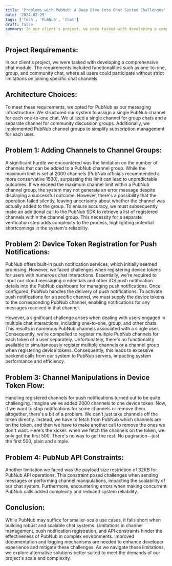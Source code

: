 ```yaml
---
title: 'Problems with PubNub: A Deep Dive into Chat System Challenges'
date: '2024-02-25'
tags: ['Tech', 'PubNub', 'Chat']
draft: false
summary: In our client's project, we were tasked with developing a comprehensive chat module. The requirements included functionalities such as one-to-one, group, and community chat, where all users could participate without strict limitations on joining specific chat channels.
---
```


## Project Requirements:

In our client's project, we were tasked with developing a comprehensive chat module. The requirements included functionalities such as one-to-one, group, and community chat, where all users could participate without strict limitations on joining specific chat channels.

## Architecture Choices:

To meet these requirements, we opted for PubNub as our messaging infrastructure. We structured our system to assign a single PubNub channel for each one-to-one chat. We utilized a single channel for group chats and a separate channel for community discussion groups. Additionally, we implemented PubNub channel groups to simplify subscription management for each user.

## Problem 1: Adding Channels to Channel Groups:

A significant hurdle we encountered was the limitation on the number of channels that can be added to a PubNub channel group. While the maximum limit is set at 2000 channels (PubNub officials recommended a more conservative 1500), surpassing this limit can lead to unpredictable outcomes. If we exceed the maximum channel limit within a PubNub channel group, the system may not generate an error message despite displaying a successful outcome. However, there's a possibility that the operation failed silently, leaving uncertainty about whether the channel was actually added to the group. To ensure accuracy, we must subsequently make an additional call to the PubNub SDK to retrieve a list of registered channels within the channel group. This necessity for a separate verification step adds complexity to the process, highlighting potential shortcomings in the system's reliability.

## Problem 2: Device Token Registration for Push Notifications:

PubNub offers built-in push notification services, which initially seemed promising. However, we faced challenges when registering device tokens for users with numerous chat interactions. Essentially, we're required to input our cloud messaging credentials and other iOS push notification details into the PubNub dashboard for managing push notifications. Once configured, PubNub handles the delivery of push notifications. To activate push notifications for a specific channel, we must supply the device tokens to the corresponding PubNub channel, enabling notifications for any messages received in that channel.

However, a significant challenge arises when dealing with users engaged in multiple chat interactions, including one-to-one, group, and other chats. This results in numerous PubNub channels associated with a single user. Consequently, we're compelled to register multiple PubNub channels for each token of a user separately. Unfortunately, there's no functionality available to simultaneously register multiple channels or a channel group when registering device tokens. Consequently, this leads to excessive backend calls from our system to PubNub servers, impacting system performance and efficiency.

## Problem 3: Channel Manipulations in Device Token Flow:

Handling registered channels for push notifications turned out to be quite challenging. Imagine we've added 2000 channels to one device token. Now, if we want to stop notifications for some channels or remove them altogether, there's a bit of a problem. We can't just take channels off the token directly. Instead, we have to fetch from PubNub which channels are on the token, and then we have to make another call to remove the ones we don't want. Here's the kicker: when we fetch the channels on the token, we only get the first 500. There's no way to get the rest. No pagination—just the first 500, plain and simple.

## Problem 4: PubNub API Constraints:

Another limitation we faced was the payload size restriction of 32KB for PubNub API operations. This constraint posed challenges when sending messages or performing channel manipulations, impacting the scalability of our chat system. Furthermore, encountering errors when making concurrent PubNub calls added complexity and reduced system reliability.

## Conclusion:

While PubNub may suffice for smaller-scale use cases, it falls short when building robust and scalable chat systems. Limitations in channel management, push notification registration, and API constraints hinder the effectiveness of PubNub in complex environments. Improved documentation and logging mechanisms are needed to enhance developer experience and mitigate these challenges. As we navigate these limitations, we explore alternative solutions better suited to meet the demands of our project's scale and complexity.
